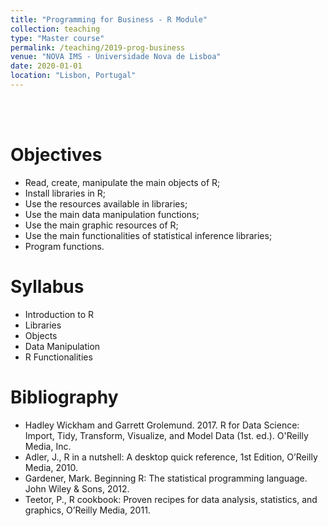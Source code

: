 ```yaml
---
title: "Programming for Business - R Module"
collection: teaching
type: "Master course"
permalink: /teaching/2019-prog-business
venue: "NOVA IMS - Universidade Nova de Lisboa"
date: 2020-01-01
location: "Lisbon, Portugal"
---
```

<br/><br/>

Objectives
======
* Read, create, manipulate the main objects of R;
* Install libraries in R;
* Use the resources available in libraries;
* Use the main data manipulation functions;
* Use the main graphic resources of R;
* Use the main functionalities of statistical inference libraries;
* Program functions.

Syllabus
======
* Introduction to R
* Libraries
* Objects
* Data Manipulation
* R Functionalities


Bibliography
======
* Hadley Wickham and Garrett Grolemund. 2017. R for Data Science: Import, Tidy, Transform, Visualize, and Model Data (1st. ed.). O'Reilly Media, Inc.
* Adler, J., R in a nutshell: A desktop quick reference, 1st Edition, O’Reilly Media, 2010.
* Gardener, Mark. Beginning R: The statistical programming language. John Wiley & Sons, 2012.
* Teetor, P., R cookbook: Proven recipes for data analysis, statistics, and graphics, O’Reilly Media, 2011.
